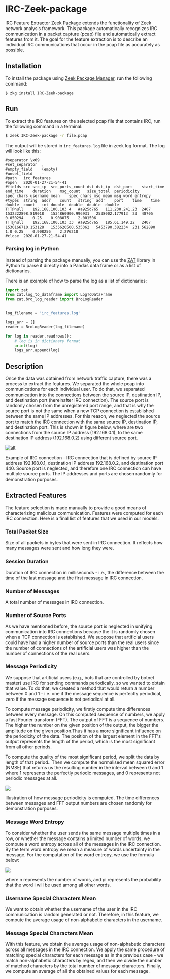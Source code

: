 # IRC-Zeek-package
IRC Feature Extractor Zeek Package extends the functionality of Zeek network analysis framework. This package automatically recognizes IRC communication in a packet capture (pcap) file and automatically extract features from it.
The goal for the feature extraction is to describe an individual IRC communications that occur in the pcap file as accurately as possible.

## Installation
To install the package using [Zeek Package Manager](https://packages.zeek.org), run the following command:
```bash
$ zkg install IRC-Zeek-package
```
## Run
To extract the IRC features on the selected pcap file that contains IRC, run the following command in a terminal:
```bash
$ zeek IRC-Zeek-package -r file.pcap 
```
The output will be stored in  `irc_features.log` file in zeek log format. The log will look like this: 

```
#separator \x09
#set_separator	,
#empty_field	(empty)
#unset_field	-
#path	irc_features
#open	2020-01-27-21-54-41
#fields	src	src_ip	src_ports_count	dst	dst_ip	dst_port	start_time	end_time	duration	msg_count	size_total	periodicity	spec_chars_username_mean	spec_chars_msg_mean	msg_word_entropy
#types	string	addr	count	string	addr	port	time	time	double	count	int	double	double	double	double
T!T@null	192.168.100.103	4	#a925d765	111.230.241.23	2407	1532322898.819018	1534860900.996931	2538002.177913	23	48705	0.050294	0.25	0.908075	2.001506
T!T@null	192.168.100.103	33	#a925d765	185.61.149.22	2407	1530166710.153128	1535620500.535362	5453790.382234	231	562890	1.0	0.25	0.908256	2.276218
#close	2020-01-27-21-54-41

```

### Parsing log in Python

Instead of parsing the package manually, you can use the [ZAT](https://github.com/SuperCowPowers/zat) library  in Python to parse it directly into a Pandas data frame or as a list of dictionaries.

There is an example of how to parse the log as a list of dictionaries:


```python
import zat
from zat.log_to_dataframe import LogToDataFrame
from zat.bro_log_reader import BroLogReader


log_filename = 'irc_features.log'

logs_arr = []
reader = BroLogReader(log_filename)

for log in reader.readrows():
    # log is in dictionary format
    print(log)
    logs_arr.append(log) 
```

## Description
Once the data was obtained from network traffic capture, there was a process to extract the features. We separated the whole pcap into communications for each individual user. To do that, we separated communication into the connections between the source IP, destination IP, and destination port (hereinafter IRC connection). The source port is randomly chosen from the unregistered port range, and that is why the source port is not the same when a new TCP connection is established between the same IP addresses. For this reason, we neglected the source port to match the IRC connection with the same source IP, destination IP, and destination port. This is shown in figure below, where are two connections from the source IP address (192.168.0.1), to the same destination IP address (192.168.0.2) using different source port.


![alt](figs/irc-connection.png)

Example of IRC connection - IRC connection that is defined by source IP address 192.168.0.1, destination IP address 192.168.0.2, and destination port 440. Source port is neglected, and therefore one IRC connection can have multiple source ports. The IP addresses and ports are chosen randomly for demonstration purposes.

## Extracted Features
The feature selection is made manually to provide a good means of characterizing malicious communication. Features were computed for each IRC connection. Here is a final list of features that we used in our models.
### Total Packet Size
Size of all packets in bytes that were sent in IRC connection. It reflects how many messages were sent and how long they were.
### Session Duration
Duration of IRC connection in milliseconds - i.e., the difference between the time of the last message and the first message in IRC connection.
### Number of Messages
A total number of messages in IRC connection.
### Number of Source Ports
As we have mentioned before, the source port is neglected in unifying communication into IRC connections because the it is randomly chosen when a TCP connection is established. We suppose that artificial users could have had a higher number of source ports than the real users since the number of connections of the artificial users was higher than the number of connections of the real users.
### Message Periodicity
We suppose that artificial users (e.g., bots that are controlled by botnet master) use IRC for sending commands periodically, so we wanted to obtain that value. To do that, we created a method that would return a number between 0 and 1 - i.e. one if the message sequence is perfectly periodical, zero if the message sequence is not periodical at all.

To compute message periodicity, we firstly compute time differences between every message. On this computed sequence of numbers, we apply a fast Fourier transform (FFT). The output of FFT is a sequence of numbers. The higher the number on the given position of the output, the bigger the amplitude on the given position.Thus it has a more significant influence on the periodicity of the data.
The position of the largest element in the FFT's output represents the length of the period, which is the most significant from all other periods. 

To compute the quality of the most significant period, we split the data by length of that period.. Then we compute the normalised mean squared error (NMSE) that returns us the resulting number in the interval between 0 and 1 where 1 represents the perfectly periodic messages, and 0 represents not periodic messages at all.

![](figs/periodicity_sketch.png)

Illustration of how message periodicity is computed. The time differences between messages and FFT output numbers are chosen randomly for demonstration purposes.

### Message Word Entropy
To consider whether the user sends the same message multiple times in a row, or whether the message contains a limited number of words, we compute a word entropy across all of the messages in the IRC connection. By the term word entropy we mean a measure of  words uncertainty in the message. For the computation of the word entropy, we use the formula below:

![](figs/formula_entropy.gif)

where n represents the number of words, and pi represents the probability that the word i will be used among all other words.
### Username Special Characters Mean
We want to obtain whether the username of the user in the IRC communication is random generated or not. Therefore, in this feature, we compute the average usage of non-alphabetic characters in the username.  

### Message Special Characters Mean
With this feature, we obtain the average usage of non-alphabetic characters across all messages in the IRC connection. We apply the same procedure of matching special characters for each message as in the previous case - we match non-alphabetic characters by regex, and then we divide the number of matched characters by the total number of message characters. Finally, we compute an average of all the obtained values for each message.
